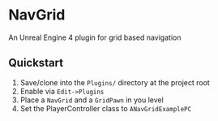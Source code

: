 # NavGrid
An Unreal Engine 4 plugin for grid based navigation

## Quickstart
1. Save/clone into the `Plugins/` directory at the project root
2. Enable via `Edit->Plugins`
3. Place a `NavGrid` and a `GridPawn` in you level
4. Set the PlayerController class to `ANavGridExamplePC`
